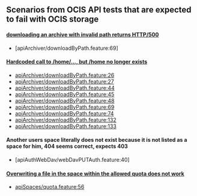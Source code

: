 ## Scenarios from OCIS API tests that are expected to fail with OCIS storage

#### [downloading an archive with invalid path returns HTTP/500](https://github.com/owncloud/ocis/issues/2768)
-   [apiArchiver/downloadByPath.feature:69]

#### [Hardcoded call to /home/..., but /home no longer exists](https://github.com/owncloud/ocis/blob/master/tests/acceptance/features/apiArchiver/apiArchiver/downloadByPath.feature#L26)
-   [apiArchiver/downloadByPath.feature:26](https://github.com/owncloud/ocis/blob/master/tests/acceptance/features/apiArchiver/apiArchiver/downloadByPath.feature#L26)
-   [apiArchiver/downloadByPath.feature:27](https://github.com/owncloud/ocis/blob/master/tests/acceptance/features/apiArchiver/apiArchiver/downloadByPath.feature#L27)
-   [apiArchiver/downloadByPath.feature:44](https://github.com/owncloud/ocis/blob/master/tests/acceptance/features/apiArchiver/apiArchiver/downloadByPath.feature#L44)
-   [apiArchiver/downloadByPath.feature:45](https://github.com/owncloud/ocis/blob/master/tests/acceptance/features/apiArchiver/apiArchiver/downloadByPath.feature#L45)
-   [apiArchiver/downloadByPath.feature:48](https://github.com/owncloud/ocis/blob/master/tests/acceptance/features/apiArchiver/apiArchiver/downloadByPath.feature#L48)
-   [apiArchiver/downloadByPath.feature:69](https://github.com/owncloud/ocis/blob/master/tests/acceptance/features/apiArchiver/apiArchiver/downloadByPath.feature#L69)
-   [apiArchiver/downloadByPath.feature:74](https://github.com/owncloud/ocis/blob/master/tests/acceptance/features/apiArchiver/apiArchiver/downloadByPath.feature#L74)
-   [apiArchiver/downloadByPath.feature:132](https://github.com/owncloud/ocis/blob/master/tests/acceptance/features/apiArchiver/apiArchiver/downloadByPath.feature#L132)
-   [apiArchiver/downloadByPath.feature:133](https://github.com/owncloud/ocis/blob/master/tests/acceptance/features/apiArchiver/apiArchiver/downloadByPath.feature#L133)

####  Another users space literally does not exist because it is not listed as a space for him, 404 seems correct, expects 403
-   [apiAuthWebDav/webDavPUTAuth.feature:40]


#### [Overwriting a file in the space within the allowed quota does not work](https://github.com/owncloud/ocis/issues/2829)
- [apiSpaces/quota.feature:56](https://github.com/owncloud/ocis/blob/master/tests/acceptance/features/apiSpaces/quota.feature#L56)

